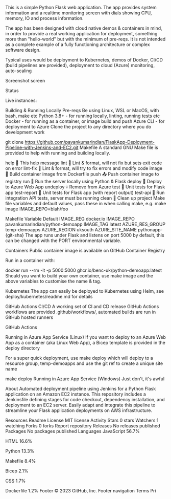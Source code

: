 This is a simple Python Flask web application. The app provides system information and a realtime monitoring screen with dials showing CPU, memory, IO and process information.

The app has been designed with cloud native demos & containers in mind, in order to provide a real working application for deployment, something more than "hello-world" but with the minimum of pre-reqs. It is not intended as a complete example of a fully functioning architecture or complex software design.

Typical uses would be deployment to Kubernetes, demos of Docker, CI/CD (build pipelines are provided), deployment to cloud (Azure) monitoring, auto-scaling

Screenshot
screen

Status
   

Live instances:




Building & Running Locally
Pre-reqs
Be using Linux, WSL or MacOS, with bash, make etc
Python 3.8+ - for running locally, linting, running tests etc
Docker - for running as a container, or image build and push
Azure CLI - for deployment to Azure
Clone the project to any directory where you do development work

git clone https://github.com/pavankumarindian/FlaskApp-Deployment-Pipeline-with-Jenkins-and-EC2.git
Makefile
A standard GNU Make file is provided to help with running and building locally.

help                 💬 This help message
lint                 🔎 Lint & format, will not fix but sets exit code on error
lint-fix             📜 Lint & format, will try to fix errors and modify code
image                🔨 Build container image from Dockerfile
push                 📤 Push container image to registry
run                  🏃 Run the server locally using Python & Flask
deploy               🚀 Deploy to Azure Web App
undeploy             💀 Remove from Azure
test                 🎯 Unit tests for Flask app
test-report          🎯 Unit tests for Flask app (with report output)
test-api             🚦 Run integration API tests, server must be running
clean                🧹 Clean up project
Make file variables and default values, pass these in when calling make, e.g. make image IMAGE_REPO=blah/foo

Makefile Variable	Default
IMAGE_REG	docker.io
IMAGE_REPO	pavankumarindian/python-demoapp
IMAGE_TAG	latest
AZURE_RES_GROUP	temp-demoapps
AZURE_REGION	uksouth
AZURE_SITE_NAME	pythonapp-{git-sha}
The app runs under Flask and listens on port 5000 by default, this can be changed with the PORT environmental variable.

Containers
Public container image is available on GitHub Container Registry

Run in a container with:

docker run --rm -it -p 5000:5000 ghcr.io/benc-uk/python-demoapp:latest
Should you want to build your own container, use make image and the above variables to customise the name & tag.

Kubernetes
The app can easily be deployed to Kubernetes using Helm, see deploy/kubernetes/readme.md for details

GitHub Actions CI/CD
A working set of CI and CD release GitHub Actions workflows are provided .github/workflows/, automated builds are run in GitHub hosted runners

GitHub Actions








Running in Azure App Service (Linux)
If you want to deploy to an Azure Web App as a container (aka Linux Web App), a Bicep template is provided in the deploy directory

For a super quick deployment, use make deploy which will deploy to a resource group, temp-demoapps and use the git ref to create a unique site name

make deploy
Running in Azure App Service (Windows)
Just don't, it's awful

About
Automated deployment pipeline using Jenkins for a Python Flask application on an Amazon EC2 instance. This repository includes a Jenkinsfile defining stages for code checkout, dependency installation, and deployment to an EC2 server. Easily adapt and integrate this pipeline to streamline your Flask application deployments on AWS infrastructure.

Resources
 Readme
License
 MIT license
 Activity
Stars
 0 stars
Watchers
 1 watching
Forks
 0 forks
Report repository
Releases
No releases published
Packages
No packages published
Languages
JavaScript
56.7%
 
HTML
16.6%
 
Python
13.3%
 
Makefile
8.4%
 
Bicep
2.1%
 
CSS
1.7%
 
Dockerfile
1.2%
Footer
© 2023 GitHub, Inc.
Footer navigation
Terms
Pri
